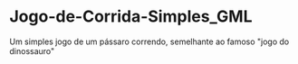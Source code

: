 # Jogo-de-Corrida-Simples_GML
Um simples jogo de um pássaro correndo, semelhante ao famoso "jogo do dinossauro"
